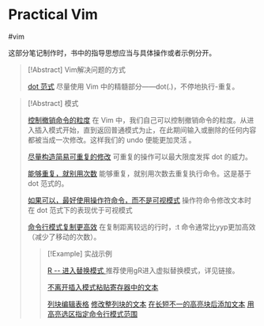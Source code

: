 # Practical Vim
#vim

这部分笔记制作时，书中的指导思想应当与具体操作或者示例分开。

> [!Abstract] Vim解决问题的方式
> 
> [dot 范式](../../files/books/Vim.pdf#page=54)
> 尽量使用 Vim 中的精髓部分——dot(.)，不停地执行-重复。
> 

> [!Abstract] 模式
> 
> [控制撤销命令的粒度](../../files/books/Vim.pdf#page=58)
> 在 Vim 中，我们自己可以控制撤销命令的粒度。从进入插入模式开始，直到返回普通模式为止，在此期间输入或删除的任何内容都被当成一次修改。这样我们的 undo 便能更加灵活 。
> 
> [尽量构造简易可重复的修改](../../files/books/Vim.pdf#page=60)
> 可重复的操作可以最大限度发挥 dot 的威力。
> 
> [能够重复，就别用次数](../../files/books/Vim.pdf#page=67)
> 能够重复，就别用次数去重复执行命令。这是基于 dot 范式的。
> 
> [如果可以，最好使用操作符命令，而不是可视模式](../../files/books/Vim.pdf#page=98)
> 操作符命令修改文本时在 dot 范式下的表现优于可视模式
>
> [命令行模式复制更高效](files/books/Vim.pdf#page=122&selection=0,0,37,2) 
> 在复制距离较远的行时，:t 命令通常比yyp更加高效（减少了移动的次数）。
> 
> > [!Example] 实战示例
> >
> >  [R -- 进入替换模式 ](../../files/books/Vim.pdf#page=87)
> 推荐使用gR进入虚拟替换模式，详见链接。
> >
> > [不离开插入模式粘贴寄存器中的文本](../../files/books/Vim.pdf#page=80)
> >
> > [列块编辑表格](files/books/Vim.pdf#page=101&selection=3,3,4,2)
> >[修改整列块的文本](files/books/Vim.pdf#page=104&selection=3,0,3,5)
> > [在长短不一的高亮块后添加文本](files/books/Vim.pdf#page=106&selection=3,0,3,14)
> > [用高亮选区指定命令行模式范围](files/books/Vim.pdf#page=116&selection=75,0,75,9)


